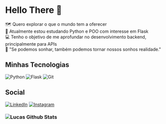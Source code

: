 # Hello There 👋

:world_map: Quero explorar o que o mundo tem a oferecer  
:snake: Atualmente estou estudando Python e POO com interesse em Flask  
:computer: Tenho o objetivo de me aprofundar no desenvolvimento backend, principalmente para APIs  
:star2: "Se podemos sonhar, também podemos tornar nossos sonhos realidade."

## Minhas Tecnologias
![Python](https://img.shields.io/badge/python-3670A0?style=for-the-badge&logo=python&logoColor=ffdd54)
![Flask](https://img.shields.io/badge/flask-%23000.svg?style=for-the-badge&logo=flask&logoColor=white)
![Git](https://img.shields.io/badge/git-%23F05033.svg?style=for-the-badge&logo=git&logoColor=white)

## Social

[![LinkedIn](https://img.shields.io/badge/linkedin-%230077B5.svg?style=for-the-badge&logo=linkedin&logoColor=white)](https://www.linkedin.com/in/lucassanches89)
[![Instagram](https://img.shields.io/badge/Instagram-%23E4405F.svg?style=for-the-badge&logo=Instagram&logoColor=white)](https://www.instagram.com/o_sanchess0?igsh=ejkyd2Q5N2FzN2k1)

### ![Lucas Github Stats](https://github-readme-stats.vercel.app/api?username=sanches8&show_icons=true&theme=github_dark)
